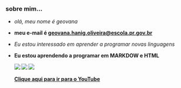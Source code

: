 ### sobre mim...
- _olá, meu nome é geovana_ </p>
- **meu e-mail é geovana.hanig.oliveira@escola.pr.gov.br**
- <i>Eu estou interessado em aprender a programar novas linguagens</i>
- <b>Eu estou aprendendo a programar em MARKDOW e HTML<b/>

  ![](https://img.shields.io/badge/Instagram-E4405F?style=for-the-badge&logo=instagram&logoColor=white)
  ![](https://img.shields.io/badge/Twitter-1DA1F2?style=for-the-badge&logo=twitter&logoColor=white)
![](https://img.shields.io/badge/YouTube-FF0000?style=for-the-badge&logo=youtube&logoColor=white)
  
  [Clique aqui para ir para o YouTube](http://youtube.com.br)
  
